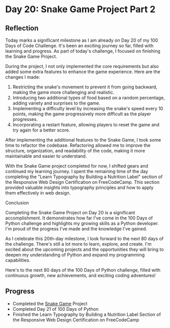# Day 20: Snake Game Project Part 2

## Reflection
  Today marks a significant milestone as I am already on Day 20 of my 100 Days of Code Challenge. It's been an exciting journey so far, filled with learning and progress. As part of today's challenge, I focused on finishing the Snake Game Project.

  During the project, I not only implemented the core requirements but also added some extra features to enhance the game experience. Here are the changes I made:

  1. Restricting the snake's movement to prevent it from going backward, making the game more challenging and realistic.
  2. Introducing two additional types of food based on a random percentage, adding variety and surprises to the game.
  3. Implementing a difficulty level by increasing the snake's speed every 10 points, making the game progressively more difficult as the player progresses.
  4. Incorporating a restart feature, allowing players to reset the game and try again for a better score.

  After implementing the additional features to the Snake Game, I took some time to refactor the codebase. Refactoring allowed me to improve the structure, organization, and readability of the code, making it more maintainable and easier to understand.

  With the Snake Game project completed for now, I shifted gears and continued my learning journey. I spent the remaining time of the day completing the "Learn Typography by Building a Nutrition Label" section of the Responsive Web Design Certification on FreeCodeCamp. This section provided valuable insights into typography principles and how to apply them effectively in web design.

  Conclusion

  Completing the Snake Game Project on Day 20 is a significant accomplishment. It demonstrates how far I've come in the 100 Days of Python challenge and highlights my growing skills as a Python developer. I'm proud of the progress I've made and the knowledge I've gained.

  As I celebrate this 20th-day milestone, I look forward to the next 80 days of the challenge. There's still a lot more to learn, explore, and create. I'm excited about the upcoming projects and the opportunities they will bring to deepen my understanding of Python and expand my programming capabilities.

  Here's to the next 80 days of the 100 Days of Python challenge, filled with continuous growth, new achievements, and exciting coding adventures!
  
  ## Progress
  - Completed the [Snake Game](https://github.com/johnivanpuayap/Snake-Game) Project
  - Completed Day 21 of 100 Days of Python
  - Finished the Learn Typography by Building a Nutrition Label Section of the Responsive Web Design Certification on FreeCodeCamp